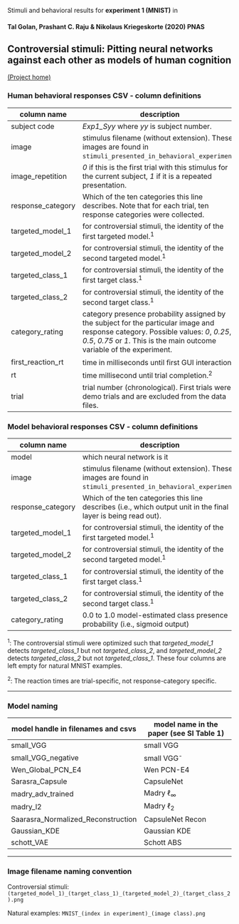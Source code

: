 Stimuli and behavioral results for **experiment 1 (MNIST)** in

#### Tal Golan, Prashant C. Raju & Nikolaus Kriegeskorte (2020) PNAS
## Controversial stimuli: Pitting neural networks against each other as models of human cognition

[(Project home)](https://github.com/kriegeskorte-lab/PNAS_2020_Controversial_Stimuli)

### Human behavioral responses CSV - column definitions
|column name| description |
| -- | -- |
|subject code | *Exp1_Syy* where *yy* is subject number. |
|image | stimulus filename (without extension). These images are found in `stimuli_presented_in_behavioral_experiment`. |
|image_repetition | *0* if this is the first trial with this stimulus for the current subject, *1* if it is a repeated presentation.|
|response_category | Which of the ten categories this line describes. Note that for each trial, ten response categories were collected.|
|targeted_model_1 | for controversial stimuli, the identity of the first targeted model.<sup>1</sup> |
|targeted_model_2 | for controversial stimuli, the identity of the second targeted model.<sup>1</sup> |
|targeted_class_1 | for controversial stimuli, the identity of the first target class.<sup>1</sup> |
|targeted_class_2 | for controversial stimuli, the identity of the second target class.<sup>1</sup> |
|category_rating | category presence probability assigned by the subject for the particular image and response category. Possible values: *0*, *0.25*, *0.5*, *0.75* or *1*. This is the main outcome variable of the experiment. |
| first_reaction_rt | time in milliseconds until first GUI interaction.<sup>2</sup>|
| rt | time millisecond until trial completion.<sup>2</sup>|
| trial | trial number (chronological). First trials were demo trials and are excluded from the data files.|

### Model behavioral responses CSV - column definitions
|column name| description |
| -- | -- |
|model | which neural network is it |
|image | stimulus filename (without extension). These images are found in `stimuli_presented_in_behavioral_experiment`. |
|response_category | Which of the ten categories this line describes (i.e., which output unit in the final layer is being read out).|
|targeted_model_1 | for controversial stimuli, the identity of the first targeted model.<sup>1</sup> |
|targeted_model_2 | for controversial stimuli, the identity of the second targeted model.<sup>1</sup> |
|targeted_class_1 | for controversial stimuli, the identity of the first target class.<sup>1</sup> |
|targeted_class_2 | for controversial stimuli, the identity of the second target class.<sup>1</sup> |
|category_rating | 0.0 to 1.0 model-estimated class presence probability (i.e., sigmoid output) |

<sup>1</sup>: The controversial stimuli were optimized such that *targeted_model_1* detects *targeted_class_1* but not *targeted_class_2*, and *targeted_model_2* detects *targeted_class_2* but not *targeted_class_1*. These four columns are left empty for natural MNIST examples.

<sup>2</sup>: The reaction times are trial-specific, not response-category specific.

---

### Model naming
| model handle in filenames and csvs | model name in the paper (see SI Table 1) |
| -- | -- |
| small_VGG | small VGG |
| small_VGG_negative | small VGG<sup>-</sup>|
| Wen_Global_PCN_E4 | Wen PCN-E4 |
| Sarasra_Capsule | CapsuleNet |
| madry_adv_trained | Madry ℓ<sub>∞</sub>|
| madry_l2 | Madry ℓ<sub>2</sub>|
| Saarasra_Normalized_Reconstruction | CapsuleNet Recon |
| Gaussian_KDE | Gaussian KDE |
| schott_VAE | Schott ABS |

---

### Image filename naming convention
Controversial stimuli: `(targeted_model_1)_(target_class_1)_(targeted_model_2)_(target_class_2).png`

Natural examples: `MNIST_(index in experiment)_(image class).png`
